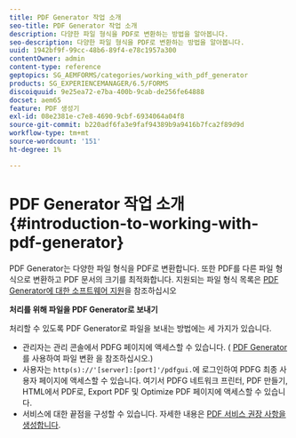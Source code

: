 ```yaml
---
title: PDF Generator 작업 소개
seo-title: PDF Generator 작업 소개
description: 다양한 파일 형식을 PDF로 변환하는 방법을 알아봅니다.
seo-description: 다양한 파일 형식을 PDF로 변환하는 방법을 알아봅니다.
uuid: 1942bf9f-99cc-48b6-89f4-e78c1957a300
contentOwner: admin
content-type: reference
geptopics: SG_AEMFORMS/categories/working_with_pdf_generator
products: SG_EXPERIENCEMANAGER/6.5/FORMS
discoiquuid: 9e25ea72-e7ba-400b-9cab-de256fe64888
docset: aem65
feature: PDF 생성기
exl-id: 08e2381e-c7e8-4690-9cbf-6934064a04f8
source-git-commit: b220adf6fa3e9faf94389b9a9416b7fca2f89d9d
workflow-type: tm+mt
source-wordcount: '151'
ht-degree: 1%

---
```


# PDF Generator 작업 소개 {#introduction-to-working-with-pdf-generator}

PDF Generator는 다양한 파일 형식을 PDF로 변환합니다. 또한 PDF를 다른 파일 형식으로 변환하고 PDF 문서의 크기를 최적화합니다. 지원되는 파일 형식 목록은 [PDF Generator에 대한 소프트웨어 지원](/help/forms/using/aem-forms-jee-supported-platforms.md)을 참조하십시오

**처리를 위해 파일을 PDF Generator로 보내기**

처리할 수 있도록 PDF Generator로 파일을 보내는 방법에는 세 가지가 있습니다.

* 관리자는 관리 콘솔에서 PDFG 페이지에 액세스할 수 있습니다. ( [PDF Generator](/help/forms/using/admin-help/converting-files-using-pdf-generator.md)를 사용하여 파일 변환 을 참조하십시오.)
* 사용자는 `http(s)://'[server]:[port]'/pdfgui.`에 로그인하여 PDFG 최종 사용자 페이지에 액세스할 수 있습니다. 여기서 PDFG 네트워크 프린터, PDF 만들기, HTML에서 PDF로, Export PDF 및 Optimize PDF 페이지에 액세스할 수 있습니다.
* 서비스에 대한 끝점을 구성할 수 있습니다. 자세한 내용은 <!--Fix broken link to Managing Endpoints --> [PDF 서비스 권장 사항을 생성합니다](configuring-watched-folder-endpoints.md#generate-pdf-service-recommendations).
